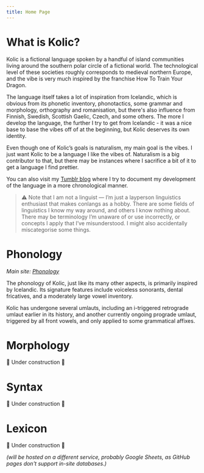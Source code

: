 ```yaml
---
title: Home Page
---
```


# What is Kolic?

Kolic is a fictional language spoken by a handful of island communities living 
around the southern polar circle of a fictional world. The technological level 
of these societies roughly corresponds to medieval northern Europe, and the vibe 
is very much inspired by the franchise How To Train Your Dragon.

The language itself takes a lot of inspiration from Icelandic, which is obvious 
from its phonetic inventory, phonotactics, some grammar and morphology, 
orthography and romanisation, but there's also influence from Finnish, Swedish, 
Scottish Gaelic, Czech, and some others. The more I develop the language, the 
further I try to get from Icelandic - it was a nice base to base the vibes off 
of at the beginning, but Kolic deserves its own identity.

Even though one of Kolic’s goals is naturalism, my main goal is the vibes. I 
just want Kolic to be a language I like the vibes of. Naturalism is a big 
contributor to that, but there may be instances where I sacrifice a bit of it to 
get a language I find prettier.

You can also visit my [Tumblr blog](https://www.tumblr.com/kolic) where I try to
document my development of the language in a more chronological manner.

> </i>⚠️ Note that I am not a linguist — I’m just a layperson 
linguistics enthusiast that makes conlangs as a hobby. There are some fields of 
linguistics I know my way around, and others I know nothing about. There may be 
terminology I’m unaware of or use incorrectly, or concepts I apply that I’ve 
misunderstood. I might also accidentally miscategorise some things. 

# Phonology
_Main site: [Phonology](phonology.md)_

The phonology of Kolic, just like its many other aspects, is primarily inspired 
by Icelandic. Its signature features include voiceless sonorants, dental 
fricatives, and a moderately large vowel inventory. 

Kolic has undergone several umlauts, including an i-triggered retrograde umlaut 
earlier in its history, and another currently ongoing prograde umlaut, triggered 
by all front vowels, and only applied to some grammatical affixes.

# Morphology

🚧 Under construction 🚧

# Syntax

🚧 Under construction 🚧

# Lexicon

🚧 Under construction 🚧

_(will be hosted on a different service, probably Google Sheets, as GitHub 
pages don't support in-site databases.)_

